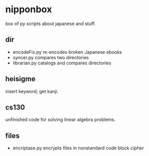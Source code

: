 nipponbox
=========

box of py scripts about japanese and stuff.

dir
---
* encodeFix.py
	re-encodes broken Japanese ebooks
* syncer.py
	compares two directories
* librarian.py
	catalogs and compares directories

heisigme
--------
insert keyword; get kanji.

cs130
-----
unfinished code for solving linear algebra problems.

files
-----
* encriptase.py
	encrypts files in nonstandard code block cipher
